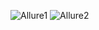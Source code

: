 
![Allure1](https://github.com/user-attachments/assets/984f913c-8567-4912-9188-7d3689e59bef)
![Allure2](https://github.com/user-attachments/assets/d846d6e9-7bc4-4298-9d50-bb65c9481250)
